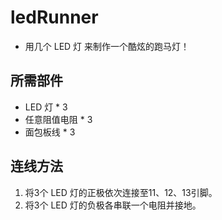 # ledRunner
- 用几个 LED 灯 来制作一个酷炫的跑马灯！

## 所需部件
- LED 灯 * 3
- 任意阻值电阻 * 3
- 面包板线 * 3
## 连线方法
1. 将3个 LED 灯的正极依次连接至11、12、13引脚。
2. 将3个 LED 灯的负极各串联一个电阻并接地。
